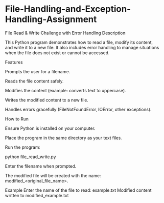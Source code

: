 # File-Handling-and-Exception-Handling-Assignment
File Read & Write Challenge with Error Handling
Description

This Python program demonstrates how to read a file, modify its content, and write it to a new file. It also includes error handling to manage situations when the file does not exist or cannot be accessed.

Features

Prompts the user for a filename.

Reads the file content safely.

Modifies the content (example: converts text to uppercase).

Writes the modified content to a new file.

Handles errors gracefully (FileNotFoundError, IOError, other exceptions).

How to Run

Ensure Python is installed on your computer.

Place the program in the same directory as your text files.

Run the program:

python file_read_write.py


Enter the filename when prompted.

The modified file will be created with the name: modified_<original_file_name>.

Example
Enter the name of the file to read: example.txt
Modified content written to modified_example.txt
